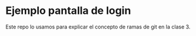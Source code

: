 # Ejemplo pantalla de login

Este repo lo usamos para explicar el concepto de ramas de git en la clase 3. 
